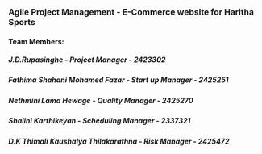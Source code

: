 ### Agile Project Management - E-Commerce website for Haritha Sports

#### Team Members:

##### J.D.Rupasinghe - Project Manager - 2423302

##### Fathima Shahani Mohamed Fazar  - Start up Manager - 2425251

##### Nethmini Lama Hewage - Quality Manager - 2425270

##### Shalini Karthikeyan - Scheduling Manager - 2337321

##### D.K Thimali Kaushalya Thilakarathna - Risk Manager - 2425472


